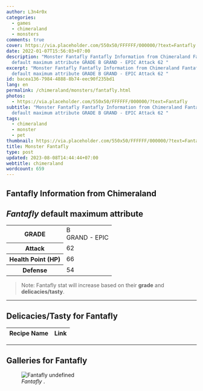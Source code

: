 ```yaml
---
author: L3n4r0x
categories:
  - games
  - chimeraland
  - monsters
comments: true
cover: https://via.placeholder.com/550x50/FFFFFF/000000/?text=Fantafly
date: 2022-01-07T15:56:03+07:00
description: "Monster Fantafly Fantafly Information from Chimeraland Fantafly
  default maximum attribute GRADE B GRAND - EPIC Attack 62 "
excerpt: "Monster Fantafly Fantafly Information from Chimeraland Fantafly
  default maximum attribute GRADE B GRAND - EPIC Attack 62 "
id: bacea136-7984-4888-8b74-eec90f235bd1
lang: en
permalink: /chimeraland/monsters/fantafly.html
photos:
  - https://via.placeholder.com/550x50/FFFFFF/000000/?text=Fantafly
subtitle: "Monster Fantafly Fantafly Information from Chimeraland Fantafly
  default maximum attribute GRADE B GRAND - EPIC Attack 62 "
tags:
  - chimeraland
  - monster
  - pet
thumbnail: https://via.placeholder.com/550x50/FFFFFF/000000/?text=Fantafly
title: Monster Fantafly
type: post
updated: 2023-08-08T14:44:44+07:00
webtitle: chimeraland
wordcount: 659
---
```


<link
  rel="stylesheet"
  href="https://rawcdn.githack.com/dimaslanjaka/Web-Manajemen/870a349/css/bootstrap-5-3-0-alpha3-wrapper.css"
/>
<section id="bootstrap-wrapper">
  <div data-bs-theme="dark">
    <h2>Fantafly Information from Chimeraland</h2>
    <h2 id="attribute"><i>Fantafly</i> default maximum attribute</h2>
    <div class="row">
      <div class="col mb-2">
        <div class="card">
          <div class="card-body">
            <table>
              <tr>
                <th>GRADE</th>
                <td>B <br /><span class="text-purple">GRAND - EPIC</span></td>
              </tr>
              <tr>
                <th>Attack</th>
                <td>62</td>
              </tr>
              <tr>
                <th>Health Point (HP)</th>
                <td>66</td>
              </tr>
              <tr>
                <th>Defense</th>
                <td>54</td>
              </tr>
            </table>
          </div>
        </div>
      </div>
    </div>
    <blockquote class="bd-callout bd-callout-warning">
      Note: Fantafly stat will increase based on their <b>grade</b> and
      <b>delicacies/tasty</b>.
    </blockquote>
    <hr />
    <h2 id="delicacies">Delicacies/Tasty for Fantafly</h2>
    <div class="card">
      <div class="card-body">
        <div class="table-responsive">
          <table class="table table-striped">
            <thead>
              <tr>
                <th>Recipe Name</th>
                <th>Link</th>
              </tr>
            </thead>
            <tbody></tbody>
          </table>
        </div>
      </div>
    </div>
    <hr />
    <div id="gallery">
      <h2>Galleries for Fantafly</h2>
      <div class="row">
        <div class="col-lg-6 col-12">
          <figure>
            <img
              src="https://www.webmanajemen.com/undefined"
              alt="Fantafly undefined"
            />
            <figcaption style="word-wrap: break-word">
              <i>Fantafly</i> .
            </figcaption>
          </figure>
        </div>
      </div>
    </div>
  </div>
</section>